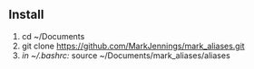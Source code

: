 ## Install
1) cd ~/Documents
2) git clone https://github.com/MarkJennings/mark_aliases.git
3) _in ~/.bashrc:_ source ~/Documents/mark_aliases/aliases
